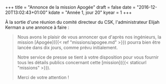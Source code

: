 +++
title = "Annonce de la mission Apogée"
draft = false
date = "2016-12-20T13:02:43+01:00"
kdate = "Année 1, jour 20"
kyear = 1
+++

À la sortie d'une réunion du comité directeur du CSK, l'administrateur Elijah Kerman a une annonce à faire :

> Nous avons le plaisir de vous annoncer que d'après nos ingénieurs, la mission [Apogée]({{< ref "missions/apogee.md" >}}) pourra bien être lancée dans dix jours, comme prévu initialement.
>
> Notre service de presse se tient à votre disposition pour vous fournir tous les détails publics concernant cette [mission]({{< staticurl "missions" >}}).
>
> Merci de votre attention !